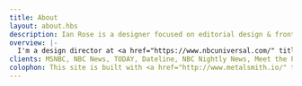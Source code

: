 ```yaml
---
title: About
layout: about.hbs
description: Ian Rose is a designer focused on editorial design & front-end architecture living in New York City.
overview: |-
  I'm a design director at <a href="https://www.nbcuniversal.com/" title="NBCUniversal" target="_blank" rel="external">NBCUniversal Media</a>'s news properties: MSNBC, NBC News, and TODAY. I take pride in designing and building clean, accessible, creative interactive media. I get pumped about <abbr title="Cascading Style Sheets">CSS</abbr> , <abbr title="Hyper Text Markup Language">HTML</abbr>, <abbr title="JavaScript">JS</abbr>, typography, design systems, and the idea that people use the things that I create. Before NBCUniversal, I worked in New Orleans at the design studio <a href="http://thinkabig.com/" title="Thinka" target="_blank" rel="external">Thinka</a> and before that the ad agency <a href="http://z-comm.com/" title="z-comm.com" target="_blank" rel="external">Zehnder Communications</a>. I’m also the creator of <a href="http://typesettings.io/" title="typesettings.io" target="_blank" rel="external">Typesettings</a>, <a href="https://github.com/ianrose/gridsettings" title="GitHub" target="_blank" rel="external">Gridsettings</a>, and <a href="https://github.com/ianrose/storysettings" title="GitHub" target="_blank" rel="external">Storysettings</a>.
clients: MSNBC, NBC News, TODAY, Dateline, NBC Nightly News, Meet the Press, Sony, vh1, Disney, VooDoo Music Experience, Hyatt, Visit Baton Rouge, Louisiana Charter Schools
colophon: This site is built with <a href="http://www.metalsmith.io/" title="metalsmith.io" target="_blank" rel="external">Metalsmith</a>, <a href="https://webpack.js.org/" title="webpack.js.org" target="_blank" rel="external">Webpack</a>, <a href="https://www.typesettings.io/" title="typesettings.io" target="_blank" rel="external">Typesettings</a>, <a href="http://sass-lang.com/" title="Sass-lang.com" target="_blank" rel="external">Sass</a>, <a href="https://developer.mozilla.org/en-US/docs/Web/Guide/CSS/Flexible_boxes" title="MDN" target="_blank" rel="external">CSS Flexbox</a>, and hosted on <a href="https://www.netlify.com/" title="Host" target="_blank" rel="external">Netlify</a>.
---
```

